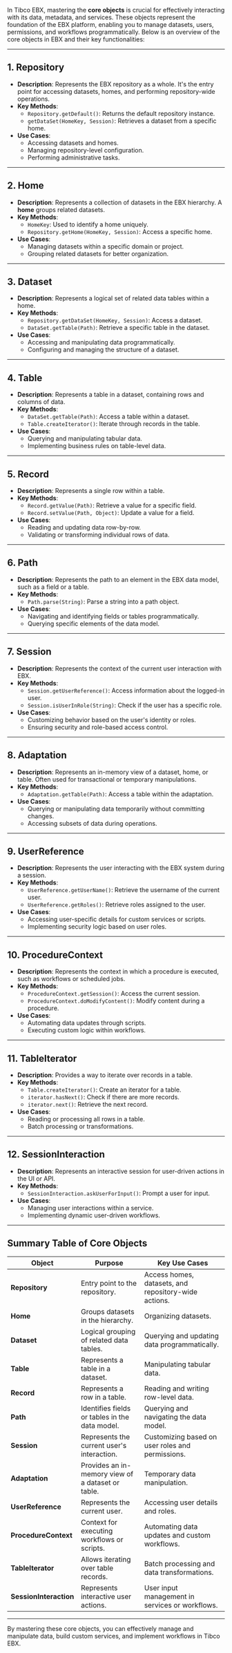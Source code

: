 In Tibco EBX, mastering the **core objects** is crucial for effectively interacting with its data, metadata, and services. These objects represent the foundation of the EBX platform, enabling you to manage datasets, users, permissions, and workflows programmatically. Below is an overview of the core objects in EBX and their key functionalities:

---

## 1. **Repository**
   - **Description**: Represents the EBX repository as a whole. It's the entry point for accessing datasets, homes, and performing repository-wide operations.
   - **Key Methods**:
     - `Repository.getDefault()`: Returns the default repository instance.
     - `getDataSet(HomeKey, Session)`: Retrieves a dataset from a specific home.
   - **Use Cases**:
     - Accessing datasets and homes.
     - Managing repository-level configuration.
     - Performing administrative tasks.

---

## 2. **Home**
   - **Description**: Represents a collection of datasets in the EBX hierarchy. A **home** groups related datasets.
   - **Key Methods**:
     - `HomeKey`: Used to identify a home uniquely.
     - `Repository.getHome(HomeKey, Session)`: Access a specific home.
   - **Use Cases**:
     - Managing datasets within a specific domain or project.
     - Grouping related datasets for better organization.

---

## 3. **Dataset**
   - **Description**: Represents a logical set of related data tables within a home.
   - **Key Methods**:
     - `Repository.getDataSet(HomeKey, Session)`: Access a dataset.
     - `DataSet.getTable(Path)`: Retrieve a specific table in the dataset.
   - **Use Cases**:
     - Accessing and manipulating data programmatically.
     - Configuring and managing the structure of a dataset.

---

## 4. **Table**
   - **Description**: Represents a table in a dataset, containing rows and columns of data.
   - **Key Methods**:
     - `DataSet.getTable(Path)`: Access a table within a dataset.
     - `Table.createIterator()`: Iterate through records in the table.
   - **Use Cases**:
     - Querying and manipulating tabular data.
     - Implementing business rules on table-level data.

---

## 5. **Record**
   - **Description**: Represents a single row within a table.
   - **Key Methods**:
     - `Record.getValue(Path)`: Retrieve a value for a specific field.
     - `Record.setValue(Path, Object)`: Update a value for a field.
   - **Use Cases**:
     - Reading and updating data row-by-row.
     - Validating or transforming individual rows of data.

---

## 6. **Path**
   - **Description**: Represents the path to an element in the EBX data model, such as a field or a table.
   - **Key Methods**:
     - `Path.parse(String)`: Parse a string into a path object.
   - **Use Cases**:
     - Navigating and identifying fields or tables programmatically.
     - Querying specific elements of the data model.

---

## 7. **Session**
   - **Description**: Represents the context of the current user interaction with EBX.
   - **Key Methods**:
     - `Session.getUserReference()`: Access information about the logged-in user.
     - `Session.isUserInRole(String)`: Check if the user has a specific role.
   - **Use Cases**:
     - Customizing behavior based on the user's identity or roles.
     - Ensuring security and role-based access control.

---

## 8. **Adaptation**
   - **Description**: Represents an in-memory view of a dataset, home, or table. Often used for transactional or temporary manipulations.
   - **Key Methods**:
     - `Adaptation.getTable(Path)`: Access a table within the adaptation.
   - **Use Cases**:
     - Querying or manipulating data temporarily without committing changes.
     - Accessing subsets of data during operations.

---

## 9. **UserReference**
   - **Description**: Represents the user interacting with the EBX system during a session.
   - **Key Methods**:
     - `UserReference.getUserName()`: Retrieve the username of the current user.
     - `UserReference.getRoles()`: Retrieve roles assigned to the user.
   - **Use Cases**:
     - Accessing user-specific details for custom services or scripts.
     - Implementing security logic based on user roles.

---

## 10. **ProcedureContext**
   - **Description**: Represents the context in which a procedure is executed, such as workflows or scheduled jobs.
   - **Key Methods**:
     - `ProcedureContext.getSession()`: Access the current session.
     - `ProcedureContext.doModifyContent()`: Modify content during a procedure.
   - **Use Cases**:
     - Automating data updates through scripts.
     - Executing custom logic within workflows.

---

## 11. **TableIterator**
   - **Description**: Provides a way to iterate over records in a table.
   - **Key Methods**:
     - `Table.createIterator()`: Create an iterator for a table.
     - `iterator.hasNext()`: Check if there are more records.
     - `iterator.next()`: Retrieve the next record.
   - **Use Cases**:
     - Reading or processing all rows in a table.
     - Batch processing or transformations.

---

## 12. **SessionInteraction**
   - **Description**: Represents an interactive session for user-driven actions in the UI or API.
   - **Key Methods**:
     - `SessionInteraction.askUserForInput()`: Prompt a user for input.
   - **Use Cases**:
     - Managing user interactions within a service.
     - Implementing dynamic user-driven workflows.

---

## Summary Table of Core Objects

| **Object**         | **Purpose**                                          | **Key Use Cases**                                     |
|---------------------|------------------------------------------------------|------------------------------------------------------|
| **Repository**      | Entry point to the repository.                      | Access homes, datasets, and repository-wide actions. |
| **Home**            | Groups datasets in the hierarchy.                   | Organizing datasets.                                 |
| **Dataset**         | Logical grouping of related data tables.            | Querying and updating data programmatically.         |
| **Table**           | Represents a table in a dataset.                    | Manipulating tabular data.                           |
| **Record**          | Represents a row in a table.                        | Reading and writing row-level data.                  |
| **Path**            | Identifies fields or tables in the data model.      | Querying and navigating the data model.              |
| **Session**         | Represents the current user's interaction.          | Customizing based on user roles and permissions.     |
| **Adaptation**      | Provides an in-memory view of a dataset or table.   | Temporary data manipulation.                         |
| **UserReference**   | Represents the current user.                        | Accessing user details and roles.                    |
| **ProcedureContext**| Context for executing workflows or scripts.         | Automating data updates and custom workflows.        |
| **TableIterator**   | Allows iterating over table records.                | Batch processing and data transformations.           |
| **SessionInteraction** | Represents interactive user actions.             | User input management in services or workflows.      |

---

By mastering these core objects, you can effectively manage and manipulate data, build custom services, and implement workflows in Tibco EBX.
